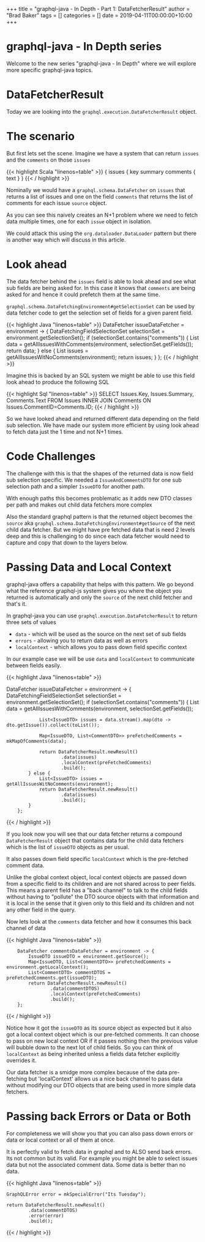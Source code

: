 +++
title = "graphql-java - In Depth - Part 1: DataFetcherResult"
author = "Brad Baker"
tags = []
categories = []
date = 2019-04-11T00:00:00+10:00
+++

# graphql-java - In Depth series 

Welcome to the new series "graphql-java - In Depth" where we will explore more specific graphql-java topics.  

# DataFetcherResult

Today we are looking into the `graphql.execution.DataFetcherResult` object.

# The scenario

But first lets set the scene. Imagine we have a system that can return `issues` and the `comments` on those `issues`


{{< highlight Scala "linenos=table" >}}
{
  issues {
    key
    summary
    comments {
        text
    }
}
{{< / highlight >}}

<p/>

Nominally we would have a `graphql.schema.DataFetcher` on `issues` that returns a list of issues and one on the field `comments` that returns the list of comments
for each issue `source` object.

As you can see this naively creates an N+1 problem where we need to fetch data multiple times, one for each `issue` object in isolation.

We could attack this using the `org.dataloader.DataLoader` pattern but there is another way which will discuss in this article.

# Look ahead

The data fetcher behind the `issues` field is able to look ahead and see what sub fields are being asked for.  In this case it knows that `comments` are being asked 
for and hence it could prefetch them at the same time.

`graphql.schema.DataFetchingEnvironment#getSelectionSet` can be used by data fetcher code to get the selection set of fields for a given parent field.

{{< highlight Java "linenos=table" >}}
        DataFetcher issueDataFetcher = environment -> {
            DataFetchingFieldSelectionSet selectionSet = environment.getSelectionSet();
            if (selectionSet.contains("comments")) {
                List<IssueAndCommentsDTO> data = getAllIssuesWithComments(environment, selectionSet.getFields());
                return data;
            } else {
                List<IssueDTO> issues = getAllIssuesWitNoComments(environment);
                return issues;
            }
        };
{{< / highlight >}}

Imagine this is backed by an SQL system we might be able to use this field look ahead to produce the following SQL

{{< highlight Sql "linenos=table" >}}
    SELECT Issues.Key, Issues.Summary, Comments.Text
    FROM Issues
    INNER JOIN Comments ON Issues.CommentID=Comments.ID;
{{< / highlight >}}

So we have looked ahead and returned different data depending on the field sub selection.  We have made our system more efficient by using look ahead
to fetch data just the 1 time and not N+1 times.

# Code Challenges

The challenge with this is that the shapes of the returned data is now field sub selection specific.  We needed a `IssueAndCommentsDTO` for one sub selection
path and a simpler `IssueDTO` for another path.

With enough paths this becomes problematic as it adds new DTO classes per path and makes out child data fetchers more complex

Also the standard graphql pattern is that the returned object becomes the `source` aka `graphql.schema.DataFetchingEnvironment#getSource` of the next child 
data fetcher.  But we might have pre fetched data that is need 2 levels deep and this is challenging to do since each data fetcher would need to capture and copy 
that down to the layers below.


# Passing Data and Local Context

graphql-java offers a capability that helps with this pattern.  We go beyond what the reference graphql-js system gives you where the object you 
returned is automatically and only the `source` of the next child fetcher and that's it.

In graphql-java you can use `graphql.execution.DataFetcherResult` to return three sets of values

* `data`  - which will be used as the source on the next set of sub fields
* `errors` - allowing you to return data as well as errors
* `localContext` - which allows you to pass down field specific context

In our example case we will be use `data` and `localContext` to communicate between fields easily.


{{< highlight Java "linenos=table" >}}

DataFetcher issueDataFetcher = environment -> {
        DataFetchingFieldSelectionSet selectionSet = environment.getSelectionSet();
            if (selectionSet.contains("comments")) {
                List<IssueAndCommentsDTO> data = getAllIssuesWithComments(environment, selectionSet.getFields());

                List<IssueDTO> issues = data.stream().map(dto -> dto.getIssue()).collect(toList());

                Map<IssueDTO, List<CommentDTO>> preFetchedComments = mkMapOfComments(data);

                return DataFetcherResult.newResult()
                        .data(issues)
                        .localContext(preFetchedComments)
                        .build();
            } else {
                List<IssueDTO> issues = getAllIssuesWitNoComments(environment);
                return DataFetcherResult.newResult()
                        .data(issues)
                        .build();
            }
        };
{{< / highlight >}}

If you look now you will see that our data fetcher returns a compound `DataFetcherResult` object that contains data for the child data fetchers which is the 
list of `issueDTO` objects as per usual.

It also passes down field specific `localContext` which is the pre-fetched comment data.

Unlike the global context object, local context objects are passed down from a specific field to its children and are not shared across to peer fields.  This means
a parent field has a "back channel" to talk to the child fields without having to "pollute" the DTO source objects with that information and it is local in the sense
that it given only to this field and its children and not any other field in the query.

Now lets look at the `comments` data fetcher and how it consumes this back channel of data


{{< highlight Java "linenos=table" >}}

        DataFetcher commentsDataFetcher = environment -> {
            IssueDTO issueDTO = environment.getSource();
            Map<IssueDTO, List<CommentDTO>> preFetchedComments = environment.getLocalContext();
            List<CommentDTO> commentDTOS = preFetchedComments.get(issueDTO);
            return DataFetcherResult.newResult()
                    .data(commentDTOS)
                    .localContext(preFetchedComments)
                    .build();
        };
{{< / highlight >}}

Notice how it got the `issueDTO` as its source object as expected but it also got a local context object which is our pre-fetched comments.  It can choose
to pass on new local context OR if it passes nothing then the previous value will bubble down to the next lot of child fields.  So you can think of `localContext`
as being inherited unless a fields data fetcher explicitly overrides it.  

Our data fetcher is a smidge more complex because of the data pre-fetching but 'localContext' allows us a nice back channel to pass data without modifying our DTO objects
that are being used in more simple data fetchers.


# Passing back Errors or Data or Both

For completeness we will show you that you can also pass down errors or data or local context or all of them at once.

It is perfectly valid to fetch data in graphql and to ALSO send back errors.  Its not common but its valid.  For example you might be able to select issues data but 
not the associated comment data.  Some data is better than no data.

{{< highlight Java "linenos=table" >}}

    GraphQLError error = mkSpecialError("Its Tuesday");

    return DataFetcherResult.newResult()
            .data(commentDTOS)
            .error(error)
            .build();

{{< / highlight >}}

 



